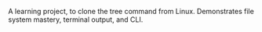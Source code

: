 A learning project, to clone the tree command from Linux. Demonstrates file system mastery, terminal output, and CLI.